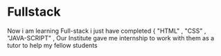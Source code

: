 # Fullstack
Now i am learning Full-stack i just have completed { "HTML" , "CSS" , "JAVA-SCRIPT" ,
Our Institute gave me internship to work with them as a tutor to help my fellow students
